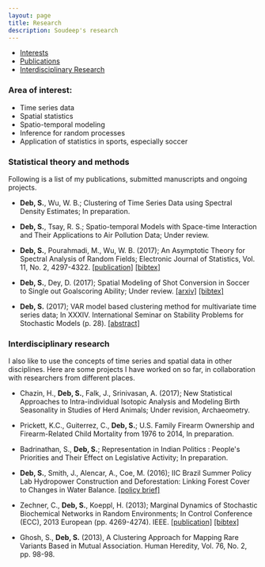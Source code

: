 ```yaml
---
layout: page
title: Research
description: Soudeep's research
---
```


<div class="navbar">
    <div class="navbar-inner">
        <ul class="nav">
            <li><a href="#interest">Interests</a></li>
            <li><a href="#articles">Publications</a></li>
            <li><a href="#others">Interdisciplinary Research</a></li>
        </ul>
    </div>
</div>

### <a name="interest"></a>Area of interest: 

- Time series data
- Spatial statistics 
- Spatio-temporal modeling 
- Inference for random processes
- Application of statistics in sports, especially soccer

### <a name="articles"></a>Statistical theory and methods

Following is a list of my publications, submitted manuscripts and ongoing projects.

- **Deb, S.**, Wu, W. B.; Clustering of Time Series Data using Spectral Density Estimates; In preparation.

- **Deb, S.**, Tsay, R. S.; Spatio-temporal Models with Space-time Interaction and Their Applications to Air Pollution Data; Under review. 

- **Deb, S.**, Pourahmadi, M., Wu, W. B. (2017); An Asymptotic Theory for Spectral Analysis of Random Fields;  Electronic Journal of Statistics, Vol. 11, No. 2, 4297-4322. [[publication]](https://projecteuclid.org/euclid.ejs/1510563632) [[bibtex]](https://scholar.googleusercontent.com/scholar.bib?q=info:JX5Fn-M7U2sJ:scholar.google.com/&output=citation&scisig=AAGBfm0AAAAAWhuoD1PJiiT5t-FFYrxU8gC-b5MOhiVs&scisf=4&ct=citation&cd=-1&hl=en)

- **Deb, S.**, Dey, D. (2017); Spatial Modeling of Shot Conversion in Soccer to Single out Goalscoring Ability; Under review. [[arxiv]](https://arxiv.org/abs/1702.05662) [[bibtex]](https://scholar.googleusercontent.com/scholar.bib?q=info:wrMoFuFT4hEJ:scholar.google.com/&output=citation&scisig=AAGBfm0AAAAAWhupGpNWq0QGbmTFjp886btXE3I3En45&scisf=4&ct=citation&cd=-1&hl=en)

- **Deb, S.** (2017); VAR model based clustering method for multivariate time series data; In XXXIV. International Seminar on Stability Problems for Stochastic Models (p. 28). [[abstract]](https://arato.inf.unideb.hu/isspsm2017/docs/abstbookb5_2017.pdf#page=40)

### <a name="others"></a>Interdisciplinary research

I also like to use the concepts of time series and spatial data in other disciplines. Here are some projects I have worked on so far, in collaboration with researchers from different places.

- Chazin, H., **Deb, S.**, Falk, J., Srinivasan, A. (2017); New Statistical Approaches to Intra-individual Isotopic Analysis and Modeling Birth Seasonality in Studies of Herd Animals; Under revision, Archaeometry.

- Prickett, K.C., Guiterrez, C., **Deb, S.**; U.S. Family Firearm Ownership and Firearm-Related Child Mortality from 1976 to 2014, In preparation.

- Badrinathan, S., **Deb, S.**; Representation in Indian Politics : People's Priorities and Their Effect on Legislative Activity; In preparation.

- **Deb, S.**, Smith, J., Alencar, A., Coe, M. (2016); IIC Brazil Summer Policy Lab Hydropower Construction and Deforestation: Linking Forest Cover to Changes in Water Balance. [[policy brief]](http://whrc.org/wp-content/uploads/2016/09/PB_Hydropower_Construction_and_Deforestation.pdf)

- Zechner, C., **Deb, S.**, Koeppl, H. (2013); Marginal Dynamics of Stochastic Biochemical Networks in Random Environments; In Control Conference (ECC), 2013 European (pp. 4269-4274). IEEE. [[publication]](http://ieeexplore.ieee.org/xpls/icp.jsp?arnumber=6669606) [[bibtex]](https://scholar.googleusercontent.com/scholar.bib?q=info:pXP2EYLUcnsJ:scholar.google.com/&output=citation&scisig=AAGBfm0AAAAAWhupRSwCwrbkYCz5wEXFQJFuxQkNgYzp&scisf=4&ct=citation&cd=-1&hl=en)

- Ghosh, S., **Deb, S.** (2013), A Clustering Approach for Mapping Rare Variants Based in Mutual Association. Human Heredity, Vol. 76, No. 2, pp. 98-98. 


